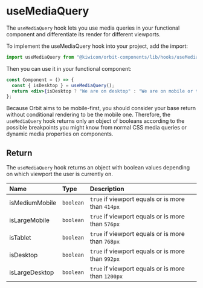 # useMediaQuery

The `useMediaQuery` hook lets you use media queries in your functional component and differentiate its render for different viewports.

To implement the useMediaQuery hook into your project, add the import:

```jsx
import useMediaQuery from "@kiwicom/orbit-components/lib/hooks/useMediaQuery";
```

Then you can use it in your functional component:

```jsx
const Component = () => {
  const { isDesktop } = useMediaQuery();
  return <div>{isDesktop ? "We are on desktop" : "We are on mobile or tablet"}</div>;
};
```

Because Orbit aims to be mobile-first, you should consider your base return without conditional rendering to be the mobile one. Therefore, the `useMediaQuery` hook returns only an object of booleans according to the possible breakpoints you might know from normal CSS media queries or dynamic media properties on components.

## Return

The `useMediaQuery` hook returns an object with boolean values depending on which viewport the user is currently on.

| Name           | Type      | Description                                        |
| :------------- | :-------- | :------------------------------------------------- |
| isMediumMobile | `boolean` | `true` if viewport equals or is more than `414px`  |
| isLargeMobile  | `boolean` | `true` if viewport equals or is more than `576px`  |
| isTablet       | `boolean` | `true` if viewport equals or is more than `768px`  |
| isDesktop      | `boolean` | `true` if viewport equals or is more than `992px`  |
| isLargeDesktop | `boolean` | `true` if viewport equals or is more than `1200px` |

